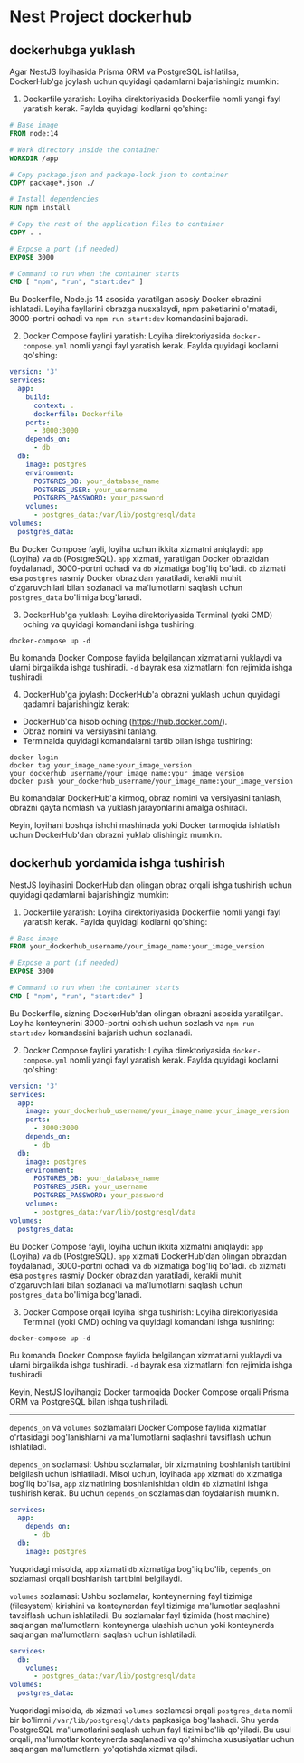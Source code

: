 # Nest Project dockerhub

## dockerhubga yuklash

Agar NestJS loyihasida Prisma ORM va PostgreSQL ishlatilsa, DockerHub'ga joylash uchun quyidagi qadamlarni bajarishingiz mumkin:

1. Dockerfile yaratish: Loyiha direktoriyasida Dockerfile nomli yangi fayl yaratish kerak. Faylda quyidagi kodlarni qo'shing:

```Dockerfile
# Base image
FROM node:14

# Work directory inside the container
WORKDIR /app

# Copy package.json and package-lock.json to container
COPY package*.json ./

# Install dependencies
RUN npm install

# Copy the rest of the application files to container
COPY . .

# Expose a port (if needed)
EXPOSE 3000

# Command to run when the container starts
CMD [ "npm", "run", "start:dev" ]
```

Bu Dockerfile, Node.js 14 asosida yaratilgan asosiy Docker obrazini ishlatadi. Loyiha fayllarini obrazga nusxalaydi, npm paketlarini o'rnatadi, 3000-portni ochadi va `npm run start:dev` komandasini bajaradi.

2. Docker Compose faylini yaratish: Loyiha direktoriyasida `docker-compose.yml` nomli yangi fayl yaratish kerak. Faylda quyidagi kodlarni qo'shing:

```yaml
version: '3'
services:
  app:
    build:
      context: .
      dockerfile: Dockerfile
    ports:
      - 3000:3000
    depends_on:
      - db
  db:
    image: postgres
    environment:
      POSTGRES_DB: your_database_name
      POSTGRES_USER: your_username
      POSTGRES_PASSWORD: your_password
    volumes:
      - postgres_data:/var/lib/postgresql/data
volumes:
  postgres_data:
```

Bu Docker Compose fayli, loyiha uchun ikkita xizmatni aniqlaydi: `app` (Loyiha) va `db` (PostgreSQL). `app` xizmati, yaratilgan Docker obrazidan foydalanadi, 3000-portni ochadi va `db` xizmatiga bog'liq bo'ladi. `db` xizmati esa `postgres` rasmiy Docker obrazidan yaratiladi, kerakli muhit o'zgaruvchilari bilan sozlanadi va ma'lumotlarni saqlash uchun `postgres_data` bo'limiga bog'lanadi.

3. DockerHub'ga yuklash: Loyiha direktoriyasida Terminal (yoki CMD) oching va quyidagi komandani ishga tushiring:

```shell
docker-compose up -d
```

Bu komanda Docker Compose faylida belgilangan xizmatlarni yuklaydi va ularni birgalikda ishga tushiradi. `-d` bayrak esa xizmatlarni fon rejimida ishga tushiradi.

4. DockerHub'ga joylash: DockerHub'a obrazni yuklash uchun quyidagi qadamni bajarishingiz kerak:

- DockerHub'da hisob oching (https://hub.docker.com/).
- Obraz nomini va versiyasini tanlang.
- Terminalda quyidagi komandalarni tartib bilan ishga tushiring:

```shell
docker login
docker tag your_image_name:your_image_version your_dockerhub_username/your_image_name:your_image_version
docker push your_dockerhub_username/your_image_name:your_image_version
```

Bu komandalar DockerHub'a kirmoq, obraz nomini va versiyasini tanlash, obrazni qayta nomlash va yuklash jarayonlarini amalga oshiradi.

Keyin, loyihani boshqa ishchi mashinada yoki Docker tarmoqida ishlatish uchun DockerHub'dan obrazni yuklab olishingiz mumkin.

## dockerhub yordamida ishga tushirish
NestJS loyihasini DockerHub'dan olingan obraz orqali ishga tushirish uchun quyidagi qadamlarni bajarishingiz mumkin:

1. Dockerfile yaratish: Loyiha direktoriyasida Dockerfile nomli yangi fayl yaratish kerak. Faylda quyidagi kodlarni qo'shing:

```Dockerfile
# Base image
FROM your_dockerhub_username/your_image_name:your_image_version

# Expose a port (if needed)
EXPOSE 3000

# Command to run when the container starts
CMD [ "npm", "run", "start:dev" ]
```

Bu Dockerfile, sizning DockerHub'dan olingan obrazni asosida yaratilgan. Loyiha konteynerini 3000-portni ochish uchun sozlash va `npm run start:dev` komandasini bajarish uchun sozlanadi.

2. Docker Compose faylini yaratish: Loyiha direktoriyasida `docker-compose.yml` nomli yangi fayl yaratish kerak. Faylda quyidagi kodlarni qo'shing:

```yaml
version: '3'
services:
  app:
    image: your_dockerhub_username/your_image_name:your_image_version
    ports:
      - 3000:3000
    depends_on:
      - db
  db:
    image: postgres
    environment:
      POSTGRES_DB: your_database_name
      POSTGRES_USER: your_username
      POSTGRES_PASSWORD: your_password
    volumes:
      - postgres_data:/var/lib/postgresql/data
volumes:
  postgres_data:
```

Bu Docker Compose fayli, loyiha uchun ikkita xizmatni aniqlaydi: `app` (Loyiha) va `db` (PostgreSQL). `app` xizmati DockerHub'dan olingan obrazdan foydalanadi, 3000-portni ochadi va `db` xizmatiga bog'liq bo'ladi. `db` xizmati esa `postgres` rasmiy Docker obrazidan yaratiladi, kerakli muhit o'zgaruvchilari bilan sozlanadi va ma'lumotlarni saqlash uchun `postgres_data` bo'limiga bog'lanadi.

3. Docker Compose orqali loyiha ishga tushirish: Loyiha direktoriyasida Terminal (yoki CMD) oching va quyidagi komandani ishga tushiring:

```shell
docker-compose up -d
```

Bu komanda Docker Compose faylida belgilangan xizmatlarni yuklaydi va ularni birgalikda ishga tushiradi. `-d` bayrak esa xizmatlarni fon rejimida ishga tushiradi.

Keyin, NestJS loyihangiz Docker tarmoqida Docker Compose orqali Prisma ORM va PostgreSQL bilan ishga tushiriladi.

<hr>

`depends_on` va `volumes` sozlamalari Docker Compose faylida xizmatlar o'rtasidagi bog'lanishlarni va ma'lumotlarni saqlashni tavsiflash uchun ishlatiladi.

`depends_on` sozlamasi: Ushbu sozlamalar, bir xizmatning boshlanish tartibini belgilash uchun ishlatiladi. Misol uchun, loyihada `app` xizmati `db` xizmatiga bog'liq bo'lsa, `app` xizmatining boshlanishidan oldin `db` xizmatini ishga tushirish kerak. Bu uchun `depends_on` sozlamasidan foydalanish mumkin.

```yaml
services:
  app:
    depends_on:
      - db
  db:
    image: postgres
```

Yuqoridagi misolda, `app` xizmati `db` xizmatiga bog'liq bo'lib, `depends_on` sozlamasi orqali boshlanish tartibini belgilaydi.

`volumes` sozlamasi: Ushbu sozlamalar, konteynerning fayl tizimiga (filesystem) kirishini va konteynerdan fayl tizimiga ma'lumotlar saqlashni tavsiflash uchun ishlatiladi. Bu sozlamalar fayl tizimida (host machine) saqlangan ma'lumotlarni konteynerga ulashish uchun yoki konteynerda saqlangan ma'lumotlarni saqlash uchun ishlatiladi.

```yaml
services:
  db:
    volumes:
      - postgres_data:/var/lib/postgresql/data
volumes:
  postgres_data:
```

Yuqoridagi misolda, `db` xizmati `volumes` sozlamasi orqali `postgres_data` nomli bir bo'limni `/var/lib/postgresql/data` papkasiga bog'lashadi. Shu yerda PostgreSQL ma'lumotlarini saqlash uchun fayl tizimi bo'lib qo'yiladi. Bu usul orqali, ma'lumotlar konteynerda saqlanadi va qo'shimcha xususiyatlar uchun saqlangan ma'lumotlarni yo'qotishda xizmat qiladi.

